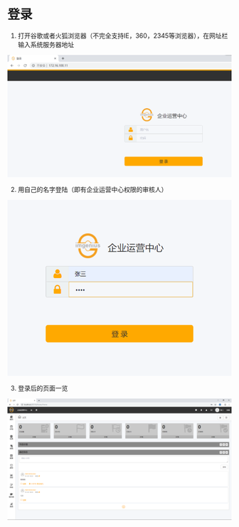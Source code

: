 # 登录

1. 打开谷歌或者火狐浏览器（不完全支持IE，360，2345等浏览器），在网址栏输入系统服务器地址

![web](./images/webduan.png)

2. 用自己的名字登陆（即有企业运营中心权限的审核人）

![web](./images/webduan1.png)

3. 登录后的页面一览

![web](./images/webduan2.png)
